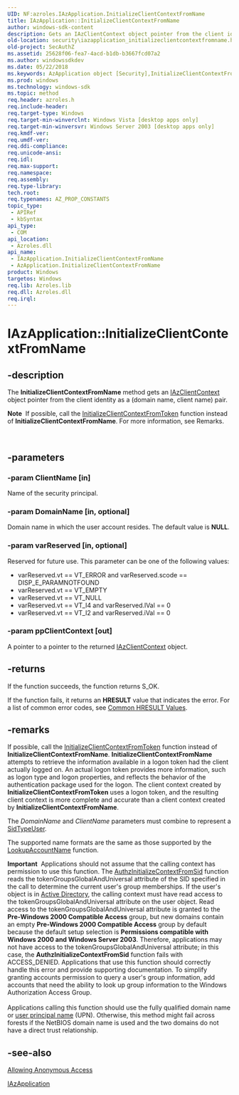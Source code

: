 ```yaml
---
UID: NF:azroles.IAzApplication.InitializeClientContextFromName
title: IAzApplication::InitializeClientContextFromName
author: windows-sdk-content
description: Gets an IAzClientContext object pointer from the client identity as a (domain name, client name) pair.
old-location: security\iazapplication_initializeclientcontextfromname.htm
old-project: SecAuthZ
ms.assetid: 25628f06-fea7-4acd-b1db-b3667fcd07a2
ms.author: windowssdkdev
ms.date: 05/22/2018
ms.keywords: AzApplication object [Security],InitializeClientContextFromName method, IAzApplication interface [Security],InitializeClientContextFromName method, IAzApplication.InitializeClientContextFromName, IAzApplication::InitializeClientContextFromName, InitializeClientContextFromName, InitializeClientContextFromName method [Security], InitializeClientContextFromName method [Security],AzApplication object, InitializeClientContextFromName method [Security],IAzApplication interface, azroles/IAzApplication::InitializeClientContextFromName, security.iazapplication_initializeclientcontextfromname
ms.prod: windows
ms.technology: windows-sdk
ms.topic: method
req.header: azroles.h
req.include-header: 
req.target-type: Windows
req.target-min-winverclnt: Windows Vista [desktop apps only]
req.target-min-winversvr: Windows Server 2003 [desktop apps only]
req.kmdf-ver: 
req.umdf-ver: 
req.ddi-compliance: 
req.unicode-ansi: 
req.idl: 
req.max-support: 
req.namespace: 
req.assembly: 
req.type-library: 
tech.root: 
req.typenames: AZ_PROP_CONSTANTS
topic_type:
 - APIRef
 - kbSyntax
api_type:
 - COM
api_location:
 - Azroles.dll
api_name:
 - IAzApplication.InitializeClientContextFromName
 - AzApplication.InitializeClientContextFromName
product: Windows
targetos: Windows
req.lib: Azroles.lib
req.dll: Azroles.dll
req.irql: 
---
```


# IAzApplication::InitializeClientContextFromName


## -description


The <b>InitializeClientContextFromName</b> method gets an <a href="https://msdn.microsoft.com/e24184d2-a77b-4a8b-b2f3-78f1e0b902f9">IAzClientContext</a> object pointer from the client identity as a (domain name, client name) pair. <div class="alert"><b>Note</b>  If possible, call the <a href="https://msdn.microsoft.com/0002804d-0e97-4648-8aa1-14eba09a90fa">InitializeClientContextFromToken</a>  function instead of <b>InitializeClientContextFromName</b>. For more information, see Remarks.</div>
<div> </div>



## -parameters




### -param ClientName [in]

Name of the security principal.


### -param DomainName [in, optional]

Domain name in which the user account resides. The default value is <b>NULL</b>.


### -param varReserved [in, optional]

Reserved for future use. This parameter can be one of the following values:

<ul>
<li>varReserved.vt == VT_ERROR and varReserved.scode == DISP_E_PARAMNOTFOUND</li>
<li>varReserved.vt == VT_EMPTY</li>
<li>varReserved.vt == VT_NULL</li>
<li>varReserved.vt == VT_I4 and varReserved.lVal == 0</li>
<li>varReserved.vt == VT_I2 and varReserved.iVal == 0</li>
</ul>

### -param ppClientContext [out]

A pointer to a pointer to the returned <a href="https://msdn.microsoft.com/e24184d2-a77b-4a8b-b2f3-78f1e0b902f9">IAzClientContext</a> object.


## -returns



If the function succeeds, the function returns S_OK.

If the function fails, it returns an <b>HRESULT</b> value that indicates the error. For a list of common error codes, see <a href="https://msdn.microsoft.com/ce52efc3-92c7-40e4-ac49-0c54049e169f">Common HRESULT Values</a>.




## -remarks



If possible, call the <a href="https://msdn.microsoft.com/0002804d-0e97-4648-8aa1-14eba09a90fa">InitializeClientContextFromToken</a>  function instead of <b>InitializeClientContextFromName</b>. <b>InitializeClientContextFromName</b> attempts to retrieve the information available in a logon token had the client actually logged on. An actual logon token provides more information, such as logon type and logon properties, and reflects the behavior of the authentication package used for the logon. The client context  created by <b>InitializeClientContextFromToken</b> uses a logon token, and the resulting client context is more complete and accurate than a client context created by <b>InitializeClientContextFromName</b>.

The <i>DomainName</i> and <i>ClientName</i> parameters must combine to represent a <a href="https://msdn.microsoft.com/4e6af6bd-056b-4f5a-b223-57a673c3fcfa">SidTypeUser</a>.

The supported name formats are the same as those supported by the <a href="https://msdn.microsoft.com/72855539-469a-4289-99cc-eae2ed89901f">LookupAccountName</a> function.

<div class="alert"><b>Important</b>  Applications should not assume that the calling context has permission to use this function. The <a href="https://msdn.microsoft.com/402a8641-5644-45c1-80e9-c60321c1ac38">AuthzInitializeContextFromSid</a> function reads the tokenGroupsGlobalAndUniversal attribute of the SID specified in the call to determine the current user's group memberships. If the user's object is in <a href="https://msdn.microsoft.com/9fc78c72-c59c-4c4d-ace5-00a431645c4b">Active Directory</a>, the calling context must have read access to the tokenGroupsGlobalAndUniversal attribute on the user object. Read access to the tokenGroupsGlobalAndUniversal attribute is granted  to the <b>Pre-Windows 2000 Compatible Access</b> group, but new domains contain an empty <b>Pre-Windows 2000 Compatible Access</b> group by default because the default setup selection is <b>Permissions compatible with Windows 2000 and Windows Server 2003</b>. Therefore, applications may not have access to the tokenGroupsGlobalAndUniversal attribute; in this case, the <b>AuthzInitializeContextFromSid</b> function  fails with ACCESS_DENIED. Applications that use this function should correctly handle this error and provide supporting documentation. To simplify granting accounts permission to query a user's group information, add accounts that need the ability to look up group information to the Windows Authorization Access Group.</div>
<div> </div>
Applications calling this function should use the fully qualified domain name or <a href="https://msdn.microsoft.com/264f6cb6-36c6-4cdb-b7bb-a5dbd332adcb">user principal name</a> (UPN). Otherwise, this method might fail across forests if the NetBIOS domain name is used and the two domains do not have a direct trust relationship.




## -see-also




<a href="https://msdn.microsoft.com/3d813e46-f06e-4147-874c-30b5fc6f50d9">Allowing Anonymous Access</a>



<a href="https://msdn.microsoft.com/ea4a8a84-5003-44da-b75e-34da6bd898dd">IAzApplication</a>
 

 

